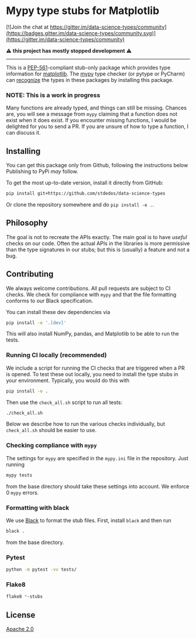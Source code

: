 # Mypy type stubs for Matplotlib

[![Join the chat at https://gitter.im/data-science-types/community](https://badges.gitter.im/data-science-types/community.svg)](https://gitter.im/data-science-types/community)

⚠️  **this project has mostly stopped development** ⚠️

---

This is a [PEP-561][pep-561]-compliant stub-only package
which provides type information for [matplotlib][matplotlib].
The [mypy][mypy] type checker (or pytype or PyCharm) can [recognize][mypy-docs] the types in these packages by installing this package.

### NOTE: This is a work in progress

Many functions are already typed, and things can still be missing.
Chances are, you will see a message from `mypy` claiming that a function does not exist when it does exist.
If you encounter missing functions, I would be delighted for you to send a PR.
If you are unsure of how to type a function, I can discuss it.

## Installing

You can get this package only from Github, following the instructions below
Publishing to PyPi _may_ follow.

To get the most up-to-date version, install it directly from GitHub:

```bash
pip install git+https://github.com/stdedos/data-science-types
```

Or clone the repository somewhere and do `pip install -e .`.

## Philosophy

The goal is not to recreate the APIs exactly.
The main goal is to have *useful* checks on our code.
Often the actual APIs in the libraries is more permissive than the type signatures in our stubs;
but this is (usually) a feature and not a bug.

## Contributing

We always welcome contributions.
All pull requests are subject to CI checks.
We check for compliance with `mypy` and that the file formatting conforms to our Black specification.

You can install these dev dependencies via

```bash
pip install -e '.[dev]'
```

This will also install NumPy, pandas, and Matplotlib to be able to run the tests.

### Running CI locally (recommended)

We include a script for running the CI checks that are triggered when a PR is opened.
To test these out locally, you need to install the type stubs in your environment.
Typically, you would do this with

```bash
pip install -e .
```

Then use the `check_all.sh` script to run all tests:

```bash
./check_all.sh
```

Below we describe how to run the various checks individually,
but `check_all.sh` should be easier to use.

### Checking compliance with `mypy`

The settings for `mypy` are specified in the `mypy.ini` file in the repository.
Just running

```bash
mypy tests
```

from the base directory should take these settings into account.
We enforce 0 `mypy` errors.

### Formatting with black

We use [Black][black] to format the stub files.
First, install `black` and then run

```bash
black .
```
from the base directory.

### Pytest

```bash
python -m pytest -vv tests/
```

### Flake8

```bash
flake8 *-stubs
```

## License

[Apache 2.0](LICENSE)


[pep-561]: https://www.python.org/dev/peps/pep-0561/
[matplotlib]: https://matplotlib.org
[mypy]: http://www.mypy-lang.org/
[mypy-docs]: https://mypy.readthedocs.io/en/latest/installed_packages.html
[black]: https://github.com/psf/black
